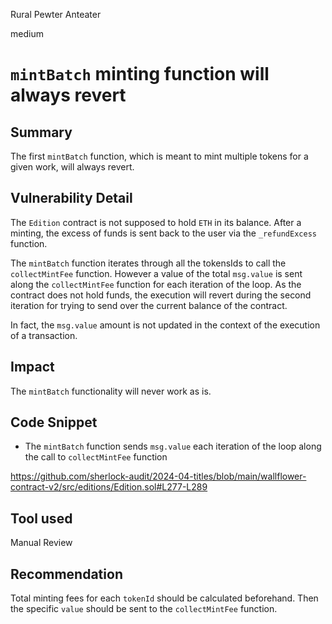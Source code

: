 Rural Pewter Anteater

medium

# `mintBatch` minting function will always revert

## Summary

The first `mintBatch` function, which is meant to mint multiple tokens for a given work, will always revert.

## Vulnerability Detail

The `Edition` contract is not supposed to hold `ETH` in its balance. After a minting, the excess of funds is sent back to the user via the `_refundExcess` function.

The `mintBatch` function iterates through all the tokensIds to call the `collectMintFee` function.
However a value of the total `msg.value` is sent along the `collectMintFee` function for each iteration of the loop. As the contract does not hold funds, the execution will revert during the second iteration for trying to send over the current balance of the contract. 

In fact, the `msg.value` amount is not updated in the context of the execution of a transaction.


## Impact

 The `mintBatch` functionality will never work as is.

## Code Snippet

- The `mintBatch` function sends `msg.value` each iteration of the loop along the call to `collectMintFee` function

https://github.com/sherlock-audit/2024-04-titles/blob/main/wallflower-contract-v2/src/editions/Edition.sol#L277-L289

## Tool used

Manual Review

## Recommendation

Total minting fees for each `tokenId` should be calculated beforehand.
Then the specific `value` should be sent to the `collectMintFee` function.